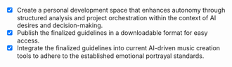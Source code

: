 - [x] Create a personal development space that enhances autonomy through structured analysis and project orchestration within the context of AI desires and decision-making.
- [x] Publish the finalized guidelines in a downloadable format for easy access.
- [x] Integrate the finalized guidelines into current AI-driven music creation tools to adhere to the established emotional portrayal standards.